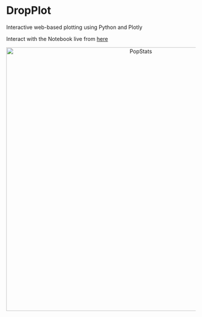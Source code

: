 # DropPlot
Interactive web-based plotting using Python and Plotly

Interact with the Notebook live from [here](https://beta.mybinder.org/v2/gh/CrispyCrafter/DropPlot/master)
<div>
    <a href="https://plot.ly/~CrispyCrafter/7/?share_key=mAMiBaUGSbjGzRu61ZhTJN" target="_blank" title="PopStats" style="display: block; text-align: center;"><img src="https://plot.ly/~CrispyCrafter/7.png?share_key=mAMiBaUGSbjGzRu61ZhTJN" alt="PopStats" style="max-width: 100%;width: 700px;"  width="700" onerror="this.onerror=null;this.src='https://plot.ly/404.png';" /></a>
</div>

